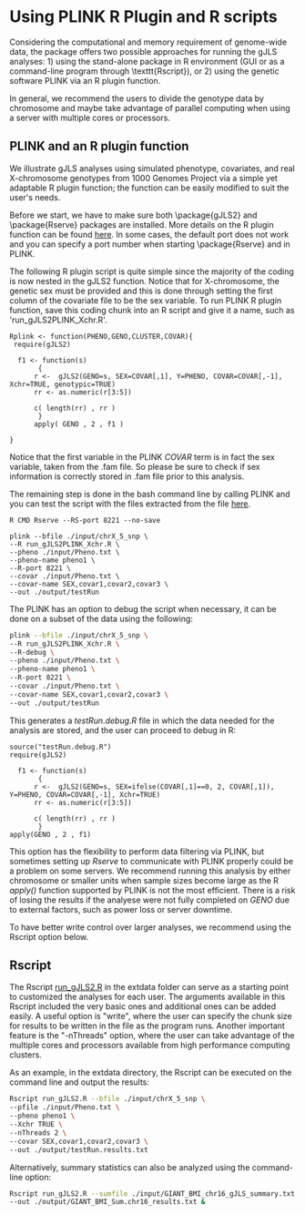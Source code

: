 
# Using PLINK R Plugin and R scripts 

Considering the computational and memory requirement of genome-wide data, the package offers two possible approaches for running the gJLS analyses: 1) using the stand-alone package in R environment (GUI or as a command-line program through \texttt{Rscript}), or 2) using the genetic software PLINK via an R plugin function.

In general, we recommend the users to divide the genotype data by chromosome and maybe take advantage of parallel computing when using a server with multiple cores or processors.


## PLINK and an R plugin function

We illustrate gJLS analyses using simulated phenotype, covariates, and real X-chromosome genotypes from 1000 Genomes Project via a simple yet adaptable R plugin function; the function can be easily modified to suit the user's needs. 

Before we start, we have to make sure both \package{gJLS2} and \package{Rserve} packages are installed. More details on the R plugin function can be found [here](https://www.cog-genomics.org/plink/1.9/rserve). In some cases, the default port does not work and you can specify a port number when starting \package{Rserve} and in PLINK. 

The following R plugin script is quite simple since the majority of the coding is now nested in the gJLS2 function. Notice that for X-chromosome, the genetic sex must be provided and this is done through setting the first column of the covariate file to be the sex variable. To run PLINK R plugin function, save this coding chunk into an R script and give it a name, such as 'run_gJLS2PLINK_Xchr.R'.

```
Rplink <- function(PHENO,GENO,CLUSTER,COVAR){
 require(gJLS2)
 
  f1 <- function(s) 
       {    
      r <-  gJLS2(GENO=s, SEX=COVAR[,1], Y=PHENO, COVAR=COVAR[,-1], Xchr=TRUE, genotypic=TRUE)
      rr <- as.numeric(r[3:5])
      
      c( length(rr) , rr )
       }
      apply( GENO , 2 , f1 )

}
```

Notice that the first variable in the PLINK *COVAR* term is in fact the sex variable, taken from the .fam file. So please be sure to check if sex information is correctly stored in .fam file prior to this analysis.

The remaining step is done in the bash command line by calling PLINK and you can test the script with the files extracted from the file [here](https://github.com/WeiAkaneDeng/gJLS2/blob/main/inst/extdata/input.zip).


```
R CMD Rserve --RS-port 8221 --no-save

plink --bfile ./input/chrX_5_snp \
--R run_gJLS2PLINK_Xchr.R \
--pheno ./input/Pheno.txt \
--pheno-name pheno1 \
--R-port 8221 \
--covar ./input/Pheno.txt \
--covar-name SEX,covar1,covar2,covar3 \
--out ./output/testRun
```

The PLINK has an option to debug the script when necessary, it can be done on a subset of the data using the following:


```bash
plink --bfile ./input/chrX_5_snp \
--R run_gJLS2PLINK_Xchr.R \
--R-debug \
--pheno ./input/Pheno.txt \
--pheno-name pheno1 \
--R-port 8221 \
--covar ./input/Pheno.txt \
--covar-name SEX,covar1,covar2,covar3 \
--out ./output/testRun
```
This generates a *testRun.debug.R* file in which the data needed for the analysis are stored, and the user can proceed to debug in R:


```
source("testRun.debug.R")
require(gJLS2)
 
  f1 <- function(s) 
       {    
      r <-  gJLS2(GENO=s, SEX=ifelse(COVAR[,1]==0, 2, COVAR[,1]), Y=PHENO, COVAR=COVAR[,-1], Xchr=TRUE)
      rr <- as.numeric(r[3:5])
      
      c( length(rr) , rr )
       }
apply(GENO , 2 , f1)
```

This option has the flexibility to perform data filtering via PLINK, but sometimes setting up *Rserve* to communicate with PLINK properly could be a problem on some servers. We recommend running this analysis by either chromosome or smaller units when sample sizes become large as the R *apply()* function supported by PLINK is not the most efficient. There is a risk of losing the results if the analyese were not fully completed on *GENO* due to external factors, such as power loss or server downtime.

To have better write control over larger analyses, we recommend using the Rscript option below.


## Rscript 

The Rscript [run_gJLS2.R](https://github.com/WeiAkaneDeng/gJLS2/blob/main/inst/extdata/run_gJLS2.R) in the extdata folder can serve as a starting point to customized the analyses for each user. The arguments available in this Rscript included the very basic ones and additional ones can be added easily. A useful option is "write", where the user can specify the chunk size for results to be written in the file as the program runs. Another important feature is the "-nThreads" option, where the user can take advantage of the multiple cores and processors available from high performance computing clusters.

As an example, in the extdata directory, the Rscript can be executed on the command line and output the results:


```bash
Rscript run_gJLS2.R --bfile ./input/chrX_5_snp \
--pfile ./input/Pheno.txt \
--pheno pheno1 \
--Xchr TRUE \
--nThreads 2 \
--covar SEX,covar1,covar2,covar3 \
--out ./output/testRun.results.txt
```

Alternatively, summary statistics can also be analyzed using the command-line option:


```bash
Rscript run_gJLS2.R --sumfile ./input/GIANT_BMI_chr16_gJLS_summary.txt \
--out ./output/GIANT_BMI_Sum.chr16_results.txt &
```

